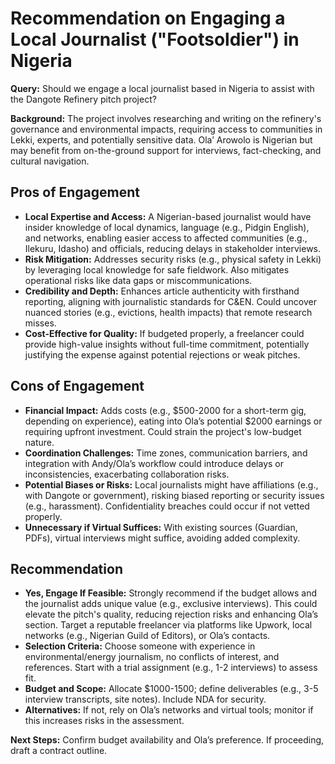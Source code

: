 # Recommendation on Engaging a Local Journalist ("Footsoldier") in Nigeria

**Query:** Should we engage a local journalist based in Nigeria to assist with the Dangote Refinery pitch project?

**Background:** The project involves researching and writing on the refinery's governance and environmental impacts, requiring access to communities in Lekki, experts, and potentially sensitive data. Ola’ Arowolo is Nigerian but may benefit from on-the-ground support for interviews, fact-checking, and cultural navigation.

## Pros of Engagement
- **Local Expertise and Access:** A Nigerian-based journalist would have insider knowledge of local dynamics, language (e.g., Pidgin English), and networks, enabling easier access to affected communities (e.g., Ilekuru, Idasho) and officials, reducing delays in stakeholder interviews.
- **Risk Mitigation:** Addresses security risks (e.g., physical safety in Lekki) by leveraging local knowledge for safe fieldwork. Also mitigates operational risks like data gaps or miscommunications.
- **Credibility and Depth:** Enhances article authenticity with firsthand reporting, aligning with journalistic standards for C&EN. Could uncover nuanced stories (e.g., evictions, health impacts) that remote research misses.
- **Cost-Effective for Quality:** If budgeted properly, a freelancer could provide high-value insights without full-time commitment, potentially justifying the expense against potential rejections or weak pitches.

## Cons of Engagement
- **Financial Impact:** Adds costs (e.g., $500-2000 for a short-term gig, depending on experience), eating into Ola’s potential $2000 earnings or requiring upfront investment. Could strain the project's low-budget nature.
- **Coordination Challenges:** Time zones, communication barriers, and integration with Andy/Ola’s workflow could introduce delays or inconsistencies, exacerbating collaboration risks.
- **Potential Biases or Risks:** Local journalists might have affiliations (e.g., with Dangote or government), risking biased reporting or security issues (e.g., harassment). Confidentiality breaches could occur if not vetted properly.
- **Unnecessary if Virtual Suffices:** With existing sources (Guardian, PDFs), virtual interviews might suffice, avoiding added complexity.

## Recommendation
- **Yes, Engage If Feasible:** Strongly recommend if the budget allows and the journalist adds unique value (e.g., exclusive interviews). This could elevate the pitch's quality, reducing rejection risks and enhancing Ola’s section. Target a reputable freelancer via platforms like Upwork, local networks (e.g., Nigerian Guild of Editors), or Ola’s contacts.
- **Selection Criteria:** Choose someone with experience in environmental/energy journalism, no conflicts of interest, and references. Start with a trial assignment (e.g., 1-2 interviews) to assess fit.
- **Budget and Scope:** Allocate $1000-1500; define deliverables (e.g., 3-5 interview transcripts, site notes). Include NDA for security.
- **Alternatives:** If not, rely on Ola’s networks and virtual tools; monitor if this increases risks in the assessment.

**Next Steps:** Confirm budget availability and Ola’s preference. If proceeding, draft a contract outline.
